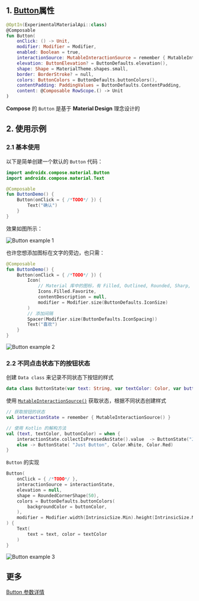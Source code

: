 ## 1. [Button](https://docs.compose.net.cn/api/elements/button/#1-button)属性

```kotlin
@OptIn(ExperimentalMaterialApi::class)
@Composable
fun Button(
    onClick: () -> Unit,
    modifier: Modifier = Modifier,
    enabled: Boolean = true,
    interactionSource: MutableInteractionSource = remember { MutableInteractionSource() },
    elevation: ButtonElevation? = ButtonDefaults.elevation(),
    shape: Shape = MaterialTheme.shapes.small,
    border: BorderStroke? = null,
    colors: ButtonColors = ButtonDefaults.buttonColors(),
    contentPadding: PaddingValues = ButtonDefaults.ContentPadding,
    content: @Composable RowScope.() -> Unit
)
```

**Compose** 的 `Button` 是基于 **Material Design** 理念设计的

## 2. 使用示例

### 2.1 基本使用

以下是简单创建一个默认的 `Button` 代码：

``` kotlin
import androidx.compose.material.Button
import androidx.compose.material.Text

@Composable
fun ButtonDemo() {
    Button(onClick = { /*TODO*/ }) {
        Text("确认")
    }
}
```

效果如图所示：

![Button example 1]({{config.assets}}/elements/button/button1.png)

也许您想添加图标在文字的旁边，也只需：

``` kotlin
@Composable
fun ButtonDemo() {
    Button(onClick = { /*TODO*/ }) {
        Icon(
            // Material 库中的图标，有 Filled, Outlined, Rounded, Sharp, Two Tone 等
            Icons.Filled.Favorite,
            contentDescription = null,
            modifier = Modifier.size(ButtonDefaults.IconSize)
        )
        // 添加间隔
        Spacer(Modifier.size(ButtonDefaults.IconSpacing))
        Text("喜欢")
    }
}
```

![Button example 2]({{config.assets}}/elements/button/button2.png)

### 2.2 不同点击状态下的按钮状态

创建 `Data class` 来记录不同状态下按钮的样式

```kotlin
data class ButtonState(var text: String, var textColor: Color, var buttonColor: Color)
```

使用 [`MutableInteractionSource()`](https://developer.android.com/reference/kotlin/androidx/compose/foundation/interaction/MutableInteractionSource) 获取状态，根据不同状态创建样式

```kotlin
// 获取按钮的状态
val interactionState = remember { MutableInteractionSource() }

// 使用 Kotlin 的解构方法
val (text, textColor, buttonColor) = when {
    interactionState.collectIsPressedAsState().value  -> ButtonState("Just Pressed", Color.Red, Color.Black)
    else -> ButtonState( "Just Button", Color.White, Color.Red)
}
```

`Button` 的实现

```kotlin
Button(
    onClick = { /*TODO*/ },
    interactionSource = interactionState,
    elevation = null,
    shape = RoundedCornerShape(50),
    colors = ButtonDefaults.buttonColors(
        backgroundColor = buttonColor,
    ),
    modifier = Modifier.width(IntrinsicSize.Min).height(IntrinsicSize.Min)
) {
    Text(
        text = text, color = textColor
    )
}
```

![Button example 3](https://img-blog.csdnimg.cn/20201208200319838.gif#pic_center)

## 更多

[Button 参数详情](https://developer.android.com/reference/kotlin/androidx/compose/material/package-summary#button)
